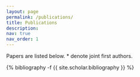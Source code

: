 ```yaml
---
layout: page
permalink: /publications/
title: Publications
description: 
nav: true
nav_order: 1
---
```



Papers are listed below. * denote joint first authors.

<!-- _pages/publications.md -->
<div class="publications">

{% bibliography -f {{ site.scholar.bibliography }} %}

</div>
